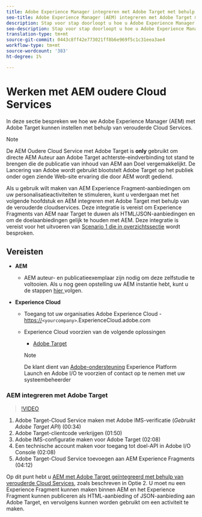 ```yaml
---
title: Adobe Experience Manager integreren met Adobe Target met behulp van Cloud Services
seo-title: Adobe Experience Manager (AEM) integreren met Adobe Target met behulp van verouderde Cloud Services
description: Stap voor stap doorloopt u hoe u Adobe Experience Manager (AEM) met Adobe Target kunt integreren met AEM Cloud Service
seo-description: Stap voor stap doorloopt u hoe u Adobe Experience Manager (AEM) met Adobe Target kunt integreren met AEM Cloud Service
translation-type: tm+mt
source-git-commit: 0443c8ff42e773021ff8b6e969f5c1c31eea3ae4
workflow-type: tm+mt
source-wordcount: '383'
ht-degree: 1%

---
```



# Werken met AEM oudere Cloud Services

In deze sectie bespreken we hoe we Adobe Experience Manager (AEM) met Adobe Target kunnen instellen met behulp van verouderde Cloud Services.

>[!NOTE]
>
> De AEM Oudere Cloud Service met Adobe Target is **only** gebruikt om directe AEM Auteur aan Adobe Target achterste-eindverbinding tot stand te brengen die de publicatie van inhoud van AEM aan Doel vergemakkelijkt. De Lancering van Adobe wordt gebruikt blootstelt Adobe Target op het publiek onder ogen ziende Web-site ervaring die door AEM wordt gediend.

Als u gebruik wilt maken van AEM Experience Fragment-aanbiedingen om uw personalisatieactiviteiten te stimuleren, kunt u verdergaan met het volgende hoofdstuk en AEM integreren met Adobe Target met behulp van de verouderde cloudservices. Deze integratie is vereist om Experience Fragments van AEM naar Target te duwen als HTML/JSON-aanbiedingen en om de doelaanbiedingen gelijk te houden met AEM. Deze integratie is vereist voor het uitvoeren van [Scenario 1 die in overzichtssectie](./overview.md#personalization-using-aem-experience-fragment) wordt besproken.

## Vereisten

* **AEM**

   * AEM auteur- en publicatieexemplaar zijn nodig om deze zelfstudie te voltooien. Als u nog geen opstelling uw AEM instantie hebt, kunt u de stappen [hier ](./implementation.md#set-up-aem) volgen.

* **Experience Cloud**
   * Toegang tot uw organisaties Adobe Experience Cloud - <https://>`<yourcompany>`.ExperienceCloud.adobe.com
   * Experience Cloud voorzien van de volgende oplossingen
      * [Adobe Target](https://experiencecloud.adobe.com)

      >[!NOTE]
      >
      > De klant dient van [Adobe-ondersteuning](https://helpx.adobe.com/nl/contact/enterprise-support.ec.html) Experience Platform Launch en Adobe I/O te voorzien of contact op te nemen met uw systeembeheerder



### AEM integreren met Adobe Target

>[!VIDEO](https://video.tv.adobe.com/v/28428?quality=12&learn=on)

1. Adobe Target-Cloud Service maken met Adobe IMS-verificatie (*Gebruikt Adobe Target API*) (00:34)
2. Adobe Target-clientcode verkrijgen (01:50)
3. Adobe IMS-configuratie maken voor Adobe Target (02:08)
4. Een technische account maken voor toegang tot doel-API in Adobe I/O Console (02:08)
5. Adobe Target-Cloud Service toevoegen aan AEM Experience Fragments (04:12)

Op dit punt hebt u [AEM met Adobe Target geïntegreerd met behulp van verouderde Cloud Services](./using-aem-cloud-services.md#integrating-aem-target-options), zoals beschreven in Optie 2. U moet nu een Experience Fragment kunnen maken binnen AEM en het Experience Fragment kunnen publiceren als HTML-aanbieding of JSON-aanbieding aan Adobe Target, en vervolgens kunnen worden gebruikt om een activiteit te maken.
